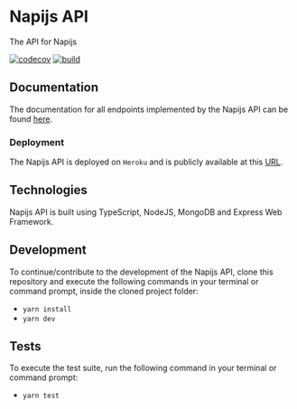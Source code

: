 # Napijs API

The API for Napijs

[![codecov](https://codecov.io/gh/StrawberryNG/napijs-node/branch/develop/graph/badge.svg?token=US83XYE7TO)](https://codecov.io/gh/StrawberryNG/napijs-node) [![build](https://github.com/StrawberryNG/napijs-node/actions/workflows/workflow.yml/badge.svg?branch=main)](https://github.com/StrawberryNG/napijs-node/actions/workflows/workflow.yml)

## Documentation

The documentation for all endpoints implemented by the Napijs API can be found [here](https://documenter.getpostman.com/view/3749709/SztD6oGk).

### Deployment

The Napijs API is deployed on `Heroku` and is publicly available at this [URL](https://napijs-staging.herokuapp.com).

## Technologies

Napijs API is built using TypeScript, NodeJS, MongoDB and Express Web Framework.

## Development

To continue/contribute to the development of the Napijs API, clone this repository and execute the following commands in your terminal or command prompt, inside the cloned project folder:

- `yarn install`
- `yarn dev`

## Tests

To execute the test suite, run the following command in your terminal or command prompt:

- `yarn test`
